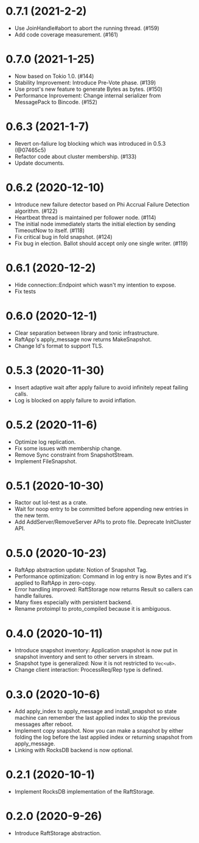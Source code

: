 # 0.7.1 (2021-2-2)

- Use JoinHandle#abort to abort the running thread. (#159)
- Add code coverage measurement. (#161)

# 0.7.0 (2021-1-25)

- Now based on Tokio 1.0. (#144)
- Stability Improvement: Introduce Pre-Vote phase. (#139)
- Use prost's new feature to generate Bytes as bytes. (#150)
- Performance Inprovement: Change internal serializer from MessagePack to Bincode. (#152)

# 0.6.3 (2021-1-7)

- Revert on-faliure log blocking which was introduced in 0.5.3 (@07465c5)
- Refactor code about cluster membership. (#133)
- Update documents.

# 0.6.2 (2020-12-10)

- Introduce new failure detector based on Phi Accrual Failure Detection algorithm. (#122)
- Heartbeat thread is maintained per follower node. (#114)
- The initial node immediately starts the initial election by sending TimeoutNow to itself. (#118)
- Fix critical bug in fold snapshot. (#124)
- Fix bug in election. Ballot should accept only one single writer. (#119)

# 0.6.1 (2020-12-2)

- Hide connection::Endpoint which wasn't my intention to expose.
- Fix tests

# 0.6.0 (2020-12-1)

- Clear separation between library and tonic infrastructure.
- RaftApp's apply_message now returns MakeSnapshot.
- Change Id's format to support TLS.

# 0.5.3 (2020-11-30)

- Insert adaptive wait after apply failure to avoid infinitely repeat failing calls.
- Log is blocked on apply failure to avoid inflation.

# 0.5.2 (2020-11-6)

- Optimize log replication.
- Fix some issues with membership change.
- Remove Sync constraint from SnapshotStream.
- Implement FileSnapshot.

# 0.5.1 (2020-10-30)

- Ractor out lol-test as a crate.
- Wait for noop entry to be committed before appending new entries in the new term.
- Add AddServer/RemoveServer APIs to proto file. Deprecate InitCluster API.

# 0.5.0 (2020-10-23)

- RaftApp abstraction update: Notion of Snapshot Tag.
- Performance optimization: Command in log entry is now Bytes and it's applied to RaftApp in zero-copy.
- Error handling improved: RaftStorage now returns Result so callers can handle failures.
- Many fixes especially with persistent backend.
- Rename protoimpl to proto_compiled because it is ambiguous.

# 0.4.0 (2020-10-11)

- Introduce snapshot inventory: Application snapshot is now put in snapshot inventory and sent to other servers in stream.
- Snapshot type is generalized: Now it is not restricted to `Vec<u8>`.
- Change client interaction: ProcessReq/Rep type is defined.

# 0.3.0 (2020-10-6)

- Add apply_index to apply_message and install_snapshot so state machine can remember the last applied index to skip the previous messages after reboot.
- Implement copy snapshot. Now you can make a snapshot by either folding the log before the last applied index or returning snapshot from apply_message.
- Linking with RocksDB backend is now optional.

# 0.2.1 (2020-10-1)

- Implement RocksDB implementation of the RaftStorage.

# 0.2.0 (2020-9-26)

- Introduce RaftStorage abstraction.
